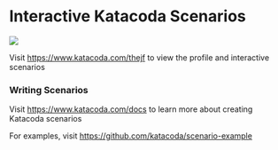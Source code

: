 # Interactive Katacoda Scenarios

[![](http://shields.katacoda.com/katacoda/thejf/count.svg)](https://www.katacoda.com/thejf "Get your profile on Katacoda.com")

Visit https://www.katacoda.com/thejf to view the profile and interactive scenarios

### Writing Scenarios
Visit https://www.katacoda.com/docs to learn more about creating Katacoda scenarios

For examples, visit https://github.com/katacoda/scenario-example
